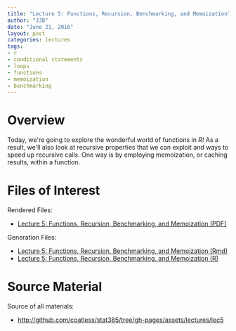 ```yaml
---
title: "Lecture 5: Functions, Recursion, Benchmarking, and Memoization"
author: "JJB"
date: "June 21, 2016"
layout: post
categories: lectures
tags: 
- r
- conditional statements
- loops
- functions
- memoization
- benchmarking
---
```


# Overview

Today, we're going to explore the wonderful world of functions in *R*! As a result, we'll also look at recursive properties that we can exploit and ways to speed up recursive calls. One way is by employing memoization, or caching results, within a function. 

# Files of Interest 

Rendered Files:

* [Lecture 5: Functions, Recursion, Benchmarking, and Memoization (PDF)](/assets/lectures/lec5/lec5_functions_recursion_memoization_benchmarking.pdf)

Generation Files:

* [Lecture 5: Functions, Recursion, Benchmarking, and Memoization (Rmd)](/assets/lectures/lec5/lec5_functions_recursion_memoization_benchmarking.Rmd)
* [Lecture 5: Functions, Recursion, Benchmarking, and Memoization (R)](/assets/lectures/lec5/lec5_functions_recursion_memoization_benchmarking.R)

# Source Material

Source of all materials: 

* <http://github.com/coatless/stat385/tree/gh-pages/assets/lectures/lec5>

